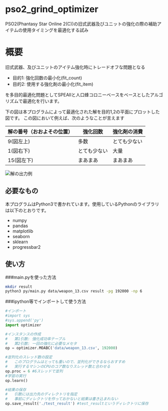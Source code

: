 # pso2_grind_optimizer
PSO2(Phantasy Star Online 2(C))の旧式武器及びユニットの強化の際の補助アイテムの使用タイミングを最適化する試み

# 概要
旧式武器、及びユニットのアイテム強化時にトレードオフな問題となる
- 目的1: 強化回数の最小化(fit_count)
- 目的2: 使用する強化剤の最小化(fit_item)

を多目的最適化問題としてSPEAIIと人口蜂コロニーベースをベースとしたアルゴリズムで最適化を行います。

下の図は本プログラムによって最適化された解を目的1,2の平面にプロットした図です。
この図において例えば、次のようなことが言えます

| 解の番号（おおよその位置） | 強化回数     | 強化剤の消費 |
|----------------------------|--------------|--------------|
| 9(図左上)                  | 多数         | とても少ない |
| 1(図右下)                  | とても少ない | 大量         |
| 15(図左下)                 | まあまあ     | まあまあ     |

![解の出力例](https://raw.githubusercontent.com/wiki/curiburn/pso2_grind_optimizer/images/example/pareto_front.png  "解の出力例")

## 必要なもの
本プログラムはPython3で書かれています。使用しているPythonのライブラリは以下のとおりです。

- numpy
- pandas
- matplotlib
- seaborn
- sklearn
- progressbar2

## 使い方
###main.pyを使った方法
```bash
mkdir result
python3 py/main.py data/weapon_13.csv result -pg 192000 -np 6
```

###ipython等でインポートして使う方法
```python
#インポート
#import sys
#sys.append('py')
import optimizer

#インスタンスの作成
#	第1引数: 強化成功率テーブル
#	第2引数: 一回の強化に必要なメセタ
op = optimizer.MOABC('data/weapon_13.csv', 192000)

#並列化のスレッド数の設定
#	このプログラムはとっても重いので、並列化ができるならおすすめ
#	実行するマシンのCPUのコア数なりスレッド数と合わせる
op.proc = 6	#6スレッドで並列
#学習の実行
op.learn()

#結果の保存
#	引数には出力先のディレクトリを指定
#	事前にディレクトリを作っておかないと結果は書き込まれない
op.save_result('./test_result')	#test_resultというディレクトリに保存
```